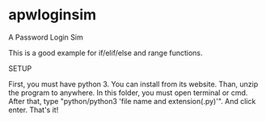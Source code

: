 # apwloginsim
A Password Login Sim

This is a good example for if/elif/else and range functions.

SETUP

First, you must have python 3. You can install from its website.
Than, unzip the program to anywhere. In this folder, you must open terminal or cmd.
After that, type "python/python3 'file name and extension(.py)'".
And click enter.
That's it!

